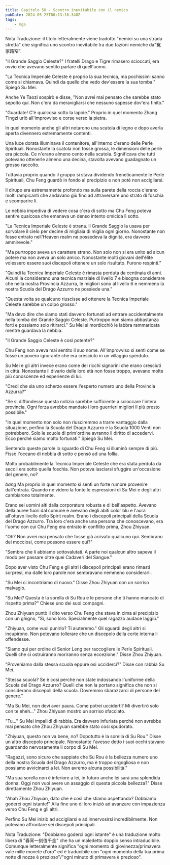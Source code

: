 ```yaml
---
title: Capitolo 58 - Scontro inevitabile con il nemico
pubDate: 2024-05-25T00:13:16.340Z
tags:
    - mga
---
```



Nota Traduzione: il titolo letteralmente viene tradotto "nemici su una strada stretta" che significa uno scontro inevitabile tra due fazioni nemiche da"冤家路窄".


"Il Grande Saggio Celeste?" I fratelli Drago e Tigre rimasero scioccati, era ovvio che avevano sentito parlare di quell'uomo.


"La Tecnica Imperiale Celeste è proprio la sua tecnica, ma pochissimi sanno come si chiamava.
Quindi da quello che vedo dev'essere la sua tomba." Spiegò Su Mei.


Anche Ye Taozi sospirò e disse, "Non avrei mai pensato che sarebbe stato sepolto qui. Non c'era da meravigliarsi che nessuno sapesse dov'era finito."


"Guardate! C'è qualcosa sotto la lapide." Proprio in quel momento Zhang Tingzi urlò all'improvviso e corse verso la pietra.


In quel momento anche gli altri notarono una scatola di legno e dopo averla aperta divennero estremamente contenti.


Una luce dorata illuminava il contenitore, all'interno c'erano delle Perle Spirituali. Nonostante la scatola non fosse grossa, le dimensioni delle perle era piccola. Ce n'erano almeno cento nella scatola. Significava che tutti potevano ottenerle almeno una decina, stavolta avevano guadagnato un grosso raccolto.


Tuttavia proprio quando il gruppo si stava dividendo freneticamente le Perle Spirituali, Chu Feng guardò in fondo al precipizio e non poté non accigliarsi.


Il dirupo era estremamente profondo ma sulla parete della roccia c'erano molti rampicanti che andavano giù fino ad attraversare uno strato di foschia e scomparire lì.


Le nebbia impediva di vedere cosa c'era di sotto ma Chu Feng poteva sentire qualcosa che emanava un denso intento omicida lì sotto.


"La Tecnica Imperiale Celeste è strana. Il Grande Saggio la usava per sorvolare il cielo per decine di migliaia di miglia ogni giorno. Nonostante non fosse entrato nell'Heaven realm ne possedeva la dignità, era davvero ammirevole."


"Ma purtroppo aveva un carattere strano. Non solo non si era unito ad alcun potere ma non aveva un solo amico. Nonostante molti giovani dell'élite volessero essere suoi discepoli ottenere un solo risultato. Furono respinti."


"Quindi la Tecnica Imperiale Celeste è rimasta perduta da centinaia di anni. Alcuni la considerano una tecnica marziale di livello 7 e bisogna considerare che nella nostra Provincia Azzurra, le migliori sono al livello 6 e nemmeno la nostra Scuola del Drago Azzurro ne possiede una."


"Questa volta se qualcuno riuscisse ad ottenere la Tecnica Imperiale Celeste sarebbe un colpo grosso."


"Ma devo dire che siamo stati davvero fortunati ad entrare accidentalmente nella tomba del Grande Saggio Celeste. Purtroppo non siamo abbastanza forti e possiamo solo ritirarci." Su Mei si mordicchiò le labbra rammaricata mentre guardava la nebbia.


"Il Grande Saggio Celeste è così potente?"


Chu Feng non aveva mai sentito il suo nome. All'improvviso si sentì come se fosse un povero ignorante che era cresciuto in un villaggio sperduto.


Su Mei e gli altri invece erano come dei ricchi signorini che erano cresciuti in città. Nonostante il divario delle loro età non fosse troppo, avevano molte più conoscenze ed esperienze di lui.


"Credi che sia uno scherzo essere l'esperto numero uno della Provincia Azzurra?"


"Se si diffondesse questa notizia sarebbe sufficiente a scioccare l'intera provincia. Ogni forza avrebbe mandato i loro guerrieri migliori il più presto possibile."


"In quel momento non solo non riusciremmo a trarre vantaggio dalla situazione, perfino la Scuola del Drago Azzurro e la Scuola 1000 Venti non potrebbero. Solo le scuole di prim'ordine avranno il diritto di accedervi. Ecco perché siamo molto fortunati." Spiegò Su Mei.


Sentendo queste parole lo sguardo di Chu Feng si illuminò sempre di più. Fissò l'oceano di nebbia di sotto e pensò ad una follia.


Molto probabilmente la Tecnica Imperiale Celeste che era stata perduta da secoli era sotto quella foschia.
Non poteva lasciarsi sfuggire un'occasione del genere, no?


*bang* Ma proprio in quel momento si sentì un forte rumore provenire dall'entrata. Quando ne videro la fonte le espressioni di Su Mei e degli altri cambiarono totalmente.


Erano sei uomini alti dalla corporatura robusta e di bell'aspetto. Avevano della auree fuori dal comune e avevano degli abiti color blu e l'aura all'ottavo livello dello Spirit realm. Erano i discepoli principali della Scuola del Drago Azzurro. Tra loro c'era anche una persona che conoscevano, era l'uomo con cui Chu Feng era entrato in conflitto prima, Zhou Zhiyuan.


"Oh? Non avrei mai pensato che fosse già arrivato qualcuno qui. Sembrano dei mocciosi, come possono essere qui?"


"Sembra che li abbiamo sottovalutati. A parte noi qualcun altro sapeva il modo per passare oltre quei Cadaveri del Sangue."


Dopo aver visto Chu Feng e gli altri i discepoli principali erano rimasti sorpresi, ma dalle loro parole non sembravano nemmeno considerarli.


"Su Mei ci incontriamo di nuovo." Disse Zhou Zhiyuan con un sorriso malvagio.


"Su Mei? Questa è la sorella di Su Rou e le persone che ti hanno mancato di rispetto prima?" Chiese uno dei suoi compagni.


Zhou Zhiyuan puntò il dito verso Chu Feng che stava in cima al precipizio con un ghigno, "Sì, sono loro. Specialmente quel ragazzo audace laggiù."


"Zhiyuan, come vuoi punirlo? Ti aiuteremo." Gli sguardi degli altri si incupirono. Non potevano tollerare che un discepolo della corte interna li offendesse.


"Siamo qui per ordine di Senior Leng per raccogliere le Perle Spirituali. Quelli che ci ostruiranno moriranno senza eccezione." Disse Zhou Zhiyuan.


"Proveniamo dalla stessa scuola eppure osi ucciderci?" Disse con rabbia Su Mei.


"Stessa scuola? Se è così perché non state indossando l'uniforme della Scuola del Drago Azzurro? Quelli che non la portano significa che non si considerano discepoli della scuola. Dovremmo sbarazzarci di persone del genere."


"Ma Su Mei, non devi aver paura. Come potrei ucciderti? Mi divertirò solo con te eheh..." Zhou Zhiyuan mostrò un sorriso sfacciato.


"Tu..." Su Mei impallidì di rabbia. Era davvero infuriata perché non avrebbe mai pensato che Zhou Zhiyuan sarebbe stato così spudorato.


"Zhiyuan, questo non va bene, no? Dopotutto è la sorella di Su Rou." Disse un altro discepolo principale. Nonostante l'avesse detto i suoi occhi stavano guardando nervosamente il corpo di Su Mei.


"Ragazzi, sono sicuro che sappiate che Su Rou è la bellezza numero uno della nostra Scuola del Drago Azzurro, ma è troppo orgogliosa e non possiamo avvicinarci a lei. Non avremo alcuna possibilità."


"Ma sua sorella non è inferiore a lei, in futuro anche lei sarà una splendida donna. Oggi non vuoi avere un assaggio di questa piccola bellezza?" Disse direttamente Zhou Zhiyuan.


"Ahah Zhou Zhiyuan, dato che è così che stiamo aspettando? Dobbiamo goderci ogni istante!" Alla fine uno di loro iniziò ad avanzare con impazienza verso Chu Feng e gli altri.


Perfino Su Mei iniziò ad accigliarsi e ad innervosirsi incredibilmente. Non potevano affrontare sei discepoli principali.


Nota Traduzione: "Dobbiamo goderci ogni istante" è una traduzione molto libera di "春宵一刻值千金" che ha un maledetto doppio senso intraducibile.
Comunque letteralmente significa "ogni momento di giovinezza/primavera vale mille monete d'oro" ed è traducibile con "ogni momento della tua prima notte di nozze è prezioso"/"ogni minuto di primavera è prezioso".






